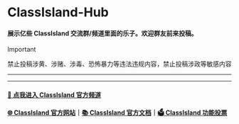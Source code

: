 
# ClassIsland-Hub
#### 展示亿些 ClassIsland 交流群/频道里面的乐子。欢迎群友前来投稿。

> [!Important]
>禁止投稿涉黄、涉赌、涉毒、恐怖暴力等违法违规内容，禁止投稿涉政等敏感内容

------------



------------



#### [💬 点我进入 Classlsland 官方频道](https://pd.qq.com/s/grr6qwqwj)

#### [🌐 ClassIsland 官方网站](https://classisland.tech/)｜[📚 ClassIsland 官方文档](https://docs.classisland.tech)｜[🗳 Classlsland 功能投票](https://github.com/ClassIsland/voting/discussions?discussions_q=is%3Aopen+sort%3Atop)
